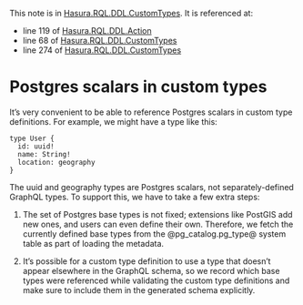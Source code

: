 This note is in [Hasura.RQL.DDL.CustomTypes](https://github.com/hasura/graphql-engine/blob/master/server/src-lib/Hasura/RQL/DDL/CustomTypes.hs#L36).
It is referenced at:
  - line 119 of [Hasura.RQL.DDL.Action](https://github.com/hasura/graphql-engine/blob/master/server/src-lib/Hasura/RQL/DDL/Action.hs#L119)
  - line 68 of [Hasura.RQL.DDL.CustomTypes](https://github.com/hasura/graphql-engine/blob/master/server/src-lib/Hasura/RQL/DDL/CustomTypes.hs#L68)
  - line 274 of [Hasura.RQL.DDL.CustomTypes](https://github.com/hasura/graphql-engine/blob/master/server/src-lib/Hasura/RQL/DDL/CustomTypes.hs#L274)

# Postgres scalars in custom types

It’s very convenient to be able to reference Postgres scalars in custom type
definitions. For example, we might have a type like this:

    type User {
      id: uuid!
      name: String!
      location: geography
    }

The uuid and geography types are Postgres scalars, not separately-defined
GraphQL types. To support this, we have to take a few extra steps:

  1. The set of Postgres base types is not fixed; extensions like PostGIS add
     new ones, and users can even define their own. Therefore, we fetch the
     currently defined base types from the @pg_catalog.pg_type@ system table as part of
     loading the metadata.

  2. It’s possible for a custom type definition to use a type that doesn’t
     appear elsewhere in the GraphQL schema, so we record which base types were
     referenced while validating the custom type definitions and make sure to
     include them in the generated schema explicitly.

